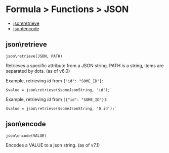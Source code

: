 # Formula > Functions > JSON

* [json\retrieve](#jsonretrieve)
* [json\encode](#jsonencode)

## json\retrieve

`json\retrieve(JSON, PATH)`

Retrieves a specific attribute from a JSON string. PATH is a string, items are separated by dots. (as of v6.0)

Example, retrieving *id* from `{"id": "SOME_ID"}`:

```
$value = json\retrieve($someJsonString, 'id');`
```

Example, retrieving *id* from `[{"id": "SOME_ID"}]`:
```
$value = json\retrieve($someJsonString, '0.id');`
```

## json\encode

`json\encode(VALUE)`

Encodes a VALUE to a json string. (as of v7.1)
